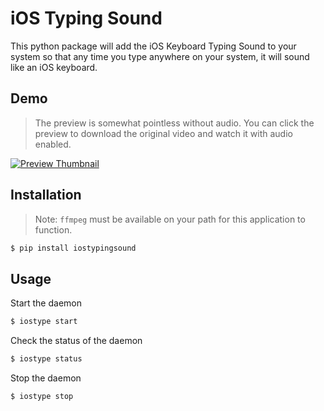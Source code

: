 # iOS Typing Sound

This python package will add the iOS Keyboard Typing Sound to your system so that
any time you type anywhere on your system, it will sound like an iOS keyboard.

## Demo

> The preview is somewhat pointless without audio. You can click the preview to download the original video and watch it with audio enabled.

[![Preview Thumbnail](./preview.gif)](./preview.mov?raw=true)

## Installation

> Note: `ffmpeg` must be available on your path for this application to function.

```sh
$ pip install iostypingsound
```

## Usage

Start the daemon

```sh
$ iostype start
```

Check the status of the daemon

```sh
$ iostype status
```

Stop the daemon

```sh
$ iostype stop
```
